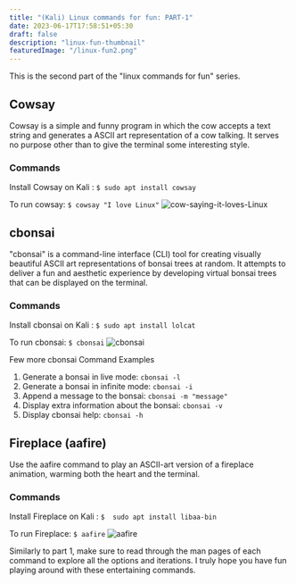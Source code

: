 ```yaml
---
title: "(Kali) Linux commands for fun: PART-1"
date: 2023-06-17T17:58:51+05:30
draft: false
description: "linux-fun-thumbnail"
featuredImage: "/linux-fun2.png"
---
```

This is the second part of the "linux commands for fun" series. 
<!--more-->

## Cowsay
Cowsay is a simple and funny program in which the cow accepts a text string and generates a ASCII art representation of a cow talking. It serves no purpose other than to give the terminal some interesting style. 

### Commands
Install Cowsay on Kali : `$ sudo apt install cowsay`

To run cowsay: `$ cowsay "I love Linux"`
![cow-saying-it-loves-Linux](/cowsay.png "Cow saying it loves Linux")

## cbonsai
"cbonsai" is a command-line interface (CLI) tool for creating visually beautiful ASCII art representations of bonsai trees at random. It attempts to deliver a fun and aesthetic experience by developing virtual bonsai trees that can be displayed on the terminal.

### Commands
Install cbonsai on Kali : `$ sudo apt install lolcat`

To run cbonsai: `$ cbonsai` 
![cbonsai](/cbonsai.png "Basic bonsai illustation")

Few more cbonsai Command Examples
1. Generate a bonsai in live mode: `cbonsai -l`
2. Generate a bonsai in infinite mode: `cbonsai -i`
3. Append a message to the bonsai: `cbonsai -m "message"`
4. Display extra information about the bonsai: `cbonsai -v`
5. Display cbonsai help: `cbonsai -h`

## Fireplace (aafire)
Use the aafire command to play an ASCII-art version of a fireplace animation, warming both the heart and the terminal.

### Commands
Install Fireplace on Kali : `$  sudo apt install libaa-bin`

To run Fireplace: `$ aafire` 
![aafire](/aafire.png "aafire")


Similarly to part 1, make sure to read through the man pages of each command to explore all the options and iterations. I truly hope you have fun playing around with these entertaining commands.
